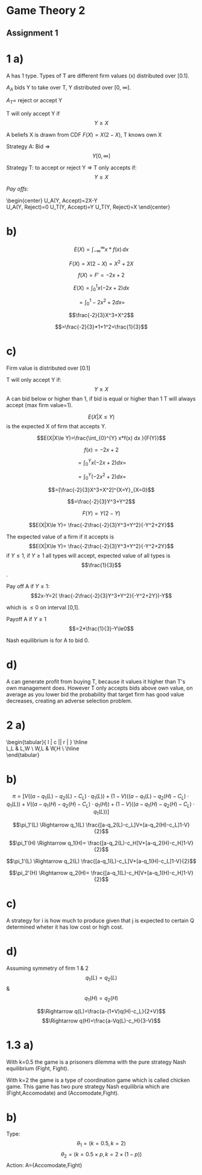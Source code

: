 Game Theory 2
===
Assignment 1
---

1 a)
===

A has 1 type. Types of T are different firm values (x) distributed over [0.1]. 

$A_A$ bids Y to take over T, Y distributed over [0, $\infty$]. 

$A_T$= reject or accept Y 

T will only accept Y if $$Y\ge X$$

A beliefs X is drawn from CDF $F(X)=X(2-X)$, T knows own X

Strategy A: Bid $\Rightarrow$ $$Y [0, {\infty}]$$

Strategy T: to accept or reject Y $\Rightarrow$ T only accepts if: $$Y\ge X$$

*Pay offs:* 

\begin{center}
U_A(Y, Accept)=2X-Y\
U_A(Y, Reject)=0
U_T(Y, Accept)=Y
U_T(Y, Reject)=X
\end{center}

b)
===

$$E(X)= \int^{\infty}_{-\infty} x *f(x) \, dx $$

$$F(X)=X(2-X)=X^2+2X$$

$$f(X)=F'=-2x+2$$

$$E(X)=\int_{0}^{1} x(-2x+2) dx $$

$$=\int_{0}^{1} -2x^2+2 dx= $$

$$\frac{-2}{3}X^3+X^2$$

$$=\frac{-2}{3}*1+1^2=\frac{1}{3}$$

c)
===
  
Firm value is distributed over [0.1] 


T will only accept Y if: $$Y\ge X$$
A can bid below or higher than 1, if bid is equal or higher than 1 T will always accept (max firm value=1). 

$$E(X|X\le Y)$$ is the expected X of firm that accepts Y. 

$$E(X|X\le Y)=\frac{\int_{0}^{Y} x*f(x) dx }{F(Y)}$$

$$f(x)=-2x+2$$

$$=\int_{0}^{Y} x(-2x+2) dx= $$

$$=\int_{0}^{Y} (-2x^2+2)  dx= $$

$$=[\frac{-2}{3}X^3+X^2]^{X=Y}_{X=0}$$

$$=\frac{-2}{3}Y^3+Y^2$$

$$F(Y)=Y(2-Y)$$

$$E(X|X\le Y)= \frac{-2\frac{-2}{3}Y^3+Y^2}{-Y^2+2Y}$$

The expected value of a firm if it accepts is $$E(X|X\le Y)= \frac{-2\frac{-2}{3}Y^3+Y^2}{-Y^2+2Y}$$ if $Y\le 1$, if $Y\ge 1$ all types will accept, expected value of all types is $$\frac{1}{3}$$. 

Pay off A if $Y\le 1:$ $$2x-Y=2( \frac{-2\frac{-2}{3}Y^3+Y^2}{-Y^2+2Y})-Y$$

which is $\le0$ on interval [0,1]. 

Payoff A if $Y\ge1$ $$=2*\frac{1}{3}-Y\le0$$

Nash equilibrium is for A to bid 0. 

d)
===
A can generate profit from buying T, because it values it higher than T's own management does. However T only accepts bids above own value, on average as you lower bid the probability that target firm has good value decreases, creating an adverse selection problem. 

2 a)
===
\begin{tabular}{ l | c || r | }
  \hline			
  L,L & L,W \\
  W,L & W,H \\
  \hline  
\end{tabular}

b)
===

$$\pi=[V((a-q_1(L)-q_2(L)-C_L)\cdot q_1(L))+(1-V)((a-q_1(L)-q_2(H)-C_L)\cdot q_1(L))+V((a-q_1(H)-q_2(H)-C_L)\cdot q_1(H))+(1-V)((a-q_1(H)-q_2(H)-C_L)\cdot q_1(L))]$$

$$\pi_1'(L) \Rightarrow q_1(L) \frac{[a-q_2(L)-c_L]V+[a-q_2(H)-c_L]1-V}{2}$$

$$\pi_1'(H) \Rightarrow q_1(H)= \frac{[a-q_2(L)-c_H]V+[a-q_2(H)-c_H]1-V}{2}$$

$$\pi_1'(L) \Rightarrow q_2(L) \frac{[a-q_1(L)-c_L]V+[a-q_1(H)-c_L]1-V}{2}$$

$$\pi_2'(H) \Rightarrow q_2(H)= \frac{[a-q_1(L)-c_H]V+[a-q_1(H)-c_H]1-V}{2}$$

c)
===
A strategy for i is how much to produce given that j is expected to certain Q determined wheter it has low cost or high cost. 

d)
===
Assuming symmetry of firm 1 & 2
$$q_1(L)=q_2(L)$$ & $$q_1(H)=q_2(H)$$

$$\Rightarrow q(L)=\frac{a-(1+V)q(H)-c_L}{2+V}$$
$$\Rightarrow q(H)=\frac{a-Vq(L)-c_H}{3-V}$$

1.3 a)
===
With k=0.5 the game is a prisoners dilemma with the pure strategy Nash equilibrium (Fight, Fight). 

With k=2 the game is a type of coordination game which is called chicken game. This game has two pure strategy Nash equilibria which are (Fight,Accomodate) and (Accomodate,Fight). 

b)
===
Type: $$\theta_1=(k=0.5,k=2)$$
$$\theta_2=(k=0.5\times p,k=2\times(1-p))$$
Action: A={Accomodate,Fight}














	

 
